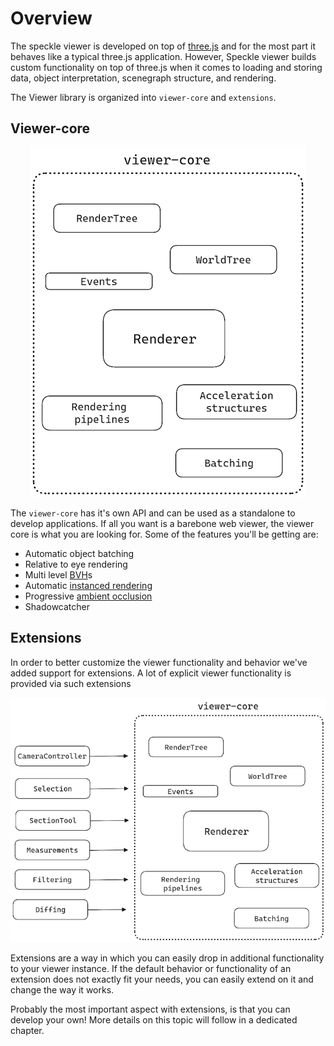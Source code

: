 # Overview

The speckle viewer is developed on top of [three.js](https://threejs.org/) and for the most part it behaves like a typical three.js application. However, Speckle viewer builds custom functionality on top of three.js when it comes to loading and storing data, object interpretation, scenegraph structure, and rendering.

The Viewer library is organized into `viewer-core` and `extensions`.

## Viewer-core

<p align="center">
  <img src="./img/viewer-core.png" />
</p>

The `viewer-core` has it's own API and can be used as a standalone to develop applications. If all you want is a barebone web viewer, the viewer core is what you are looking for. Some of the features you'll be getting are:

- Automatic object batching
- Relative to eye rendering
- Multi level [BVH](https://en.wikipedia.org/wiki/Bounding_volume_hierarchy)s
- Automatic [instanced rendering](https://en.wikipedia.org/wiki/Geometry_instancing)
- Progressive [ambient occlusion](https://en.wikipedia.org/wiki/Ambient_occlusion)
- Shadowcatcher

## Extensions

In order to better customize the viewer functionality and behavior we've added support for extensions. A lot of explicit viewer functionality is provided via such extensions

<p align="center">
  <img src="./img/extensions+core.png" />
</p>

Extensions are a way in which you can easily drop in additional functionality to your viewer instance. If the default behavior or functionality of an extension does not exactly fit your needs, you can easily extend on it and change the way it works.

Probably the most important aspect with extensions, is that you can develop your own! More details on this topic will follow in a dedicated chapter.
